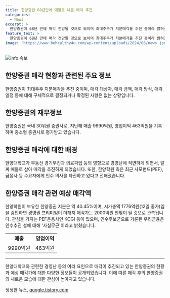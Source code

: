 ```yaml
---
title: 한양증권 68년만에 매물로 나온 매각 추진
categories:
  - News
excerpt: >
  한양증권이 68년 만에 매각 전망될 것으로 보이며 최대주주가 지분매각을 추진 중이라 밝혀졌다. 매각에 대한 구체적인 결정이나 사항은 아직 확정되지 않았으며, 한양증권은 국내 30위권 증권사로서 중소형 증권사로 선정되었다. 한양대학교가 부동산 경기부진과 의료파업 영향으로 경영난에 직면하면서 매각에 나섰는데, 매각가는 2000억원 안팎으로 추정되고 관심을 가진 PEF운용사인 KCGI 등이 있으며, 우리금융은 인수추진 설에 대해 사실무근이라고 밝혔다.
feature_text: >
  한양증권이 68년 만에 매각 전망될 것으로 보이며 최대주주가 지분매각을 추진 중이라 밝혀졌다. 매각에 대한 구체적인 결정이나 사항은 아직 확정되지 않았으며, 한양증권은 국내 30위권 증권사로서 중소형 증권사로 선정되었다. 한양대학교가 부동산 경기부진과 의료파업 영향으로 경영난에 직면하면서 매각에 나섰는데, 매각가는 2000억원 안팎으로 추정되고 관심을 가진 PEF운용사인 KCGI 등이 있으며, 우리금융은 인수추진 설에 대해 사실무근이라고 밝혔다.
image: 'https://www.behealthy4u.com/wp-content/uploads/2024/06/news.jpg'
---
```


<p><img src="https://www.behealthy4u.com/wp-content/uploads/2024/06/news.jpg" alt="info 속보" /></p>

<h2 data-ke-size="size26">한양증권 매각 현황과 관련된 주요 정보</h2>

<p data-ke-size="size16">한양증권이 최대주주 지분매각을 추진 중이며, 매각 대상자, 매각 금액, 매각 방식, 매각 일정 등에 대해 구체적으로 결정되거나 확정된 사항은 없는 상황입니다.
</p>

<h2 data-ke-size="size26">한양증권의 재무정보</h2>

<p data-ke-size="size16">한양증권은 국내 30위권 증권사로, 지난해 매출 9990억원, 영업이익 463억원을 기록하며 중소형 증권사로 평가받고 있습니다.
</p>

<h2 data-ke-size="size26">한양증권 매각에 대한 배경</h2>

<p data-ke-size="size16">한양대학교가 부동산 경기부진과 의료파업 등의 영향으로 경영난에 직면하게 되면서, 알짜 매물로 삼아 매각을 추진하게 되었습니다. 또한, 한양학원 측은 최근 사모펀드(PEF), 금융사 등 수요자에게 인수 의사를 타진하고 있다고 전해졌습니다.
</p>

<h2 data-ke-size="size26">한양증권 매각 관련 예상 매각액</h2>

<p data-ke-size="size16">한양학원이 보유한 한양증권 지분은 약 40.45%이며, 시가총액 1776억원(12일 종가)임을 감안하면 경영권 프리미엄이 더해져 매각가는 2000억원 안팎이 될 것으로 관측됩니다. 관심을 가지는 PEF운용사인 KCGI 등이 있으며, 인수후보군으로 거론된 우리금융은 인수추진 설에 대해 '사실무근'이라고 밝혔습니다.
</p>

<table>
  <tr>
    <td style="text-align: center; height: 17px;"><b>매출</b></td>
    <td style="text-align: center; height: 17px;"><b>영업이익</b></td>
  </tr>
  <tr>
    <td style="text-align: center; height: 17px;">9990억원</td>
    <td style="text-align: center; height: 17px;">463억원</td>
  </tr>
</table>

<hr>

<p data-ke-size="size16">한양대학교와 관련한 경영난 등의 여러 요인으로 매각이 추진되고 있는 한양증권의 현황과 예상 매각가에 대한 다양한 정보들이 공개되었습니다. 이에 따른 매각 후의 한양증권의 새로운 모습에 대한 관심이 높아지고 있습니다.
</p>
생생한 뉴스, <a href="https://qoogle.tistory.com" rel="dofollow">qoogle.tistory.com</a>



